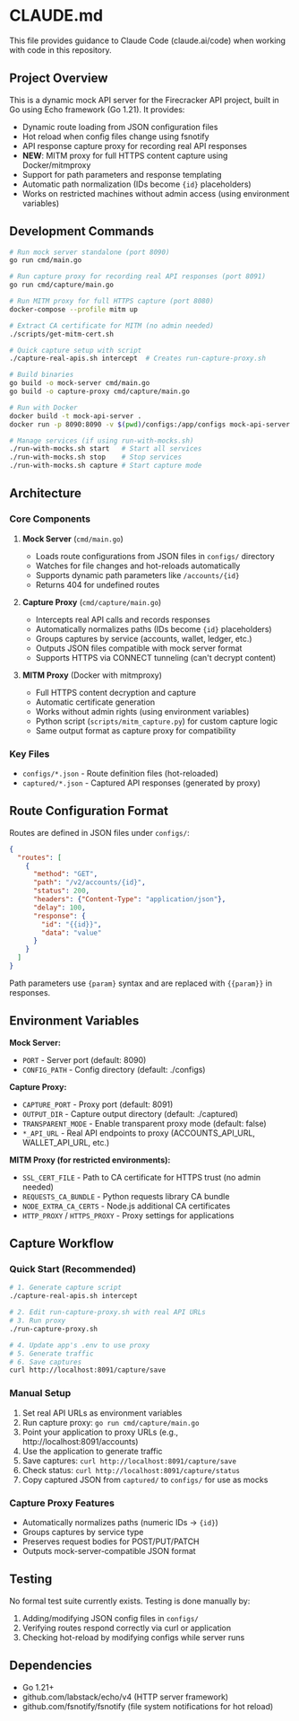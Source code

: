 # CLAUDE.md

This file provides guidance to Claude Code (claude.ai/code) when working with code in this repository.

## Project Overview

This is a dynamic mock API server for the Firecracker API project, built in Go using Echo framework (Go 1.21). It provides:
- Dynamic route loading from JSON configuration files
- Hot reload when config files change using fsnotify
- API response capture proxy for recording real API responses
- **NEW**: MITM proxy for full HTTPS content capture using Docker/mitmproxy
- Support for path parameters and response templating
- Automatic path normalization (IDs become `{id}` placeholders)
- Works on restricted machines without admin access (using environment variables)

## Development Commands

```bash
# Run mock server standalone (port 8090)
go run cmd/main.go

# Run capture proxy for recording real API responses (port 8091)
go run cmd/capture/main.go

# Run MITM proxy for full HTTPS capture (port 8080)
docker-compose --profile mitm up

# Extract CA certificate for MITM (no admin needed)
./scripts/get-mitm-cert.sh

# Quick capture setup with script
./capture-real-apis.sh intercept  # Creates run-capture-proxy.sh

# Build binaries
go build -o mock-server cmd/main.go
go build -o capture-proxy cmd/capture/main.go

# Run with Docker
docker build -t mock-api-server .
docker run -p 8090:8090 -v $(pwd)/configs:/app/configs mock-api-server

# Manage services (if using run-with-mocks.sh)
./run-with-mocks.sh start   # Start all services
./run-with-mocks.sh stop    # Stop services
./run-with-mocks.sh capture # Start capture mode
```

## Architecture

### Core Components

1. **Mock Server** (`cmd/main.go`)
   - Loads route configurations from JSON files in `configs/` directory
   - Watches for file changes and hot-reloads automatically
   - Supports dynamic path parameters like `/accounts/{id}`
   - Returns 404 for undefined routes

2. **Capture Proxy** (`cmd/capture/main.go`)
   - Intercepts real API calls and records responses
   - Automatically normalizes paths (IDs become `{id}` placeholders)
   - Groups captures by service (accounts, wallet, ledger, etc.)
   - Outputs JSON files compatible with mock server format
   - Supports HTTPS via CONNECT tunneling (can't decrypt content)

3. **MITM Proxy** (Docker with mitmproxy)
   - Full HTTPS content decryption and capture
   - Automatic certificate generation
   - Works without admin rights (using environment variables)
   - Python script (`scripts/mitm_capture.py`) for custom capture logic
   - Same output format as capture proxy for compatibility

### Key Files
- `configs/*.json` - Route definition files (hot-reloaded)
- `captured/*.json` - Captured API responses (generated by proxy)

## Route Configuration Format

Routes are defined in JSON files under `configs/`:

```json
{
  "routes": [
    {
      "method": "GET",
      "path": "/v2/accounts/{id}",
      "status": 200,
      "headers": {"Content-Type": "application/json"},
      "delay": 100,
      "response": {
        "id": "{{id}}",
        "data": "value"
      }
    }
  ]
}
```

Path parameters use `{param}` syntax and are replaced with `{{param}}` in responses.

## Environment Variables

**Mock Server:**
- `PORT` - Server port (default: 8090)
- `CONFIG_PATH` - Config directory (default: ./configs)

**Capture Proxy:**
- `CAPTURE_PORT` - Proxy port (default: 8091)
- `OUTPUT_DIR` - Capture output directory (default: ./captured)
- `TRANSPARENT_MODE` - Enable transparent proxy mode (default: false)
- `*_API_URL` - Real API endpoints to proxy (ACCOUNTS_API_URL, WALLET_API_URL, etc.)

**MITM Proxy (for restricted environments):**
- `SSL_CERT_FILE` - Path to CA certificate for HTTPS trust (no admin needed)
- `REQUESTS_CA_BUNDLE` - Python requests library CA bundle
- `NODE_EXTRA_CA_CERTS` - Node.js additional CA certificates
- `HTTP_PROXY` / `HTTPS_PROXY` - Proxy settings for applications

## Capture Workflow

### Quick Start (Recommended)
```bash
# 1. Generate capture script
./capture-real-apis.sh intercept

# 2. Edit run-capture-proxy.sh with real API URLs
# 3. Run proxy
./run-capture-proxy.sh

# 4. Update app's .env to use proxy
# 5. Generate traffic
# 6. Save captures
curl http://localhost:8091/capture/save
```

### Manual Setup
1. Set real API URLs as environment variables
2. Run capture proxy: `go run cmd/capture/main.go`
3. Point your application to proxy URLs (e.g., http://localhost:8091/accounts)
4. Use the application to generate traffic
5. Save captures: `curl http://localhost:8091/capture/save`
6. Check status: `curl http://localhost:8091/capture/status`
7. Copy captured JSON from `captured/` to `configs/` for use as mocks

### Capture Proxy Features
- Automatically normalizes paths (numeric IDs → `{id}`)
- Groups captures by service type
- Preserves request bodies for POST/PUT/PATCH
- Outputs mock-server-compatible JSON format

## Testing

No formal test suite currently exists. Testing is done manually by:
1. Adding/modifying JSON config files in `configs/`
2. Verifying routes respond correctly via curl or application
3. Checking hot-reload by modifying configs while server runs

## Dependencies

- Go 1.21+
- github.com/labstack/echo/v4 (HTTP server framework)
- github.com/fsnotify/fsnotify (file system notifications for hot reload)